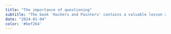 ```yaml
---
title: "The importance of questioning"
subtitle: "The book 'Hackers and Painters' contains a valuable lesson about the power of questioning. Check more below."
date: "2024-01-04"
color: '#bef264'
---
```

